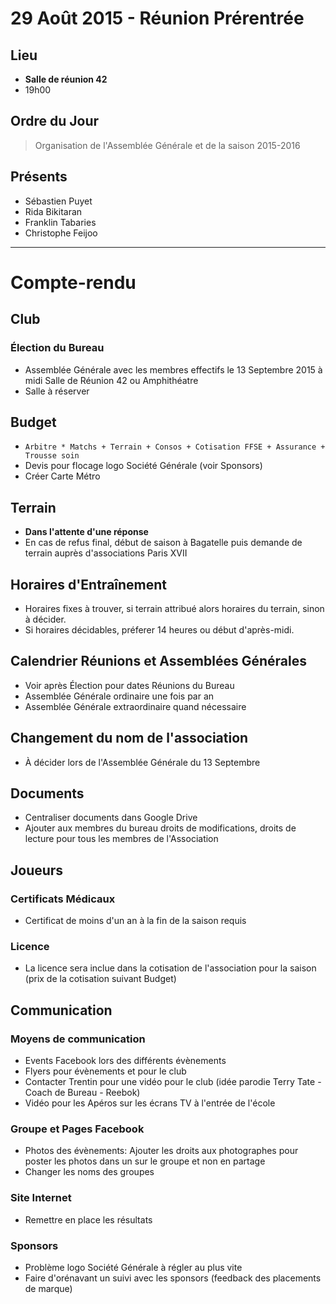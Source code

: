 29 Août 2015 - Réunion Prérentrée
=================================

Lieu
----
* __Salle de réunion 42__
* 19h00

Ordre du Jour
-------------
> Organisation de l'Assemblée Générale et de la saison 2015-2016

Présents
--------
* Sébastien Puyet
* Rida Bikitaran
* Franklin Tabaries
* Christophe Feijoo

*************************

Compte-rendu
============

Club
----
### Élection du Bureau
  * Assemblée Générale avec les membres effectifs le 13 Septembre 2015 à midi Salle de Réunion 42 ou Amphithéatre
  * Salle à réserver


Budget
------
  * `Arbitre * Matchs + Terrain + Consos + Cotisation FFSE + Assurance + Trousse soin`
  * Devis pour flocage logo Société Générale (voir Sponsors)
  * Créer Carte Métro


Terrain
-------
  * __Dans l'attente d'une réponse__
  * En cas de refus final, début de saison à Bagatelle puis demande de terrain auprès d'associations Paris XVII


Horaires d'Entraînement
-----------------------
  * Horaires fixes à trouver, si terrain attribué alors horaires du terrain, sinon à décider.
  * Si horaires décidables, préferer 14 heures ou début d'après-midi.


Calendrier Réunions et Assemblées Générales
-------------------------------------------
  * Voir après Élection pour dates Réunions du Bureau
  * Assemblée Générale ordinaire une fois par an
  * Assemblée Générale extraordinaire quand nécessaire


Changement du nom de l'association
----------------------------------
  * À décider lors de l'Assemblée Générale du 13 Septembre


Documents
---------
  * Centraliser documents dans Google Drive
  * Ajouter aux membres du bureau droits de modifications, droits de lecture pour tous les membres de l'Association


Joueurs
-------
### Certificats Médicaux
  - Certificat de moins d'un an à la fin de la saison requis

### Licence
  - La licence sera inclue dans la cotisation de l'association pour la saison (prix de la cotisation suivant Budget)


Communication
-------------
### Moyens de communication
  - Events Facebook lors des différents évènements
  - Flyers pour évènements et pour le club
  - Contacter Trentin pour une vidéo pour le club (idée parodie Terry Tate - Coach de Bureau - Reebok)
  - Vidéo pour les Apéros sur les écrans TV à l'entrée de l'école

### Groupe et Pages Facebook
  - Photos des évènements: Ajouter les droits aux photographes pour poster les photos dans un sur le groupe et non en partage
  - Changer les noms des groupes

### Site Internet
  - Remettre en place les résultats

### Sponsors
  - Problème logo Société Générale à régler au plus vite
  - Faire d'orénavant un suivi avec les sponsors (feedback des placements de marque)

